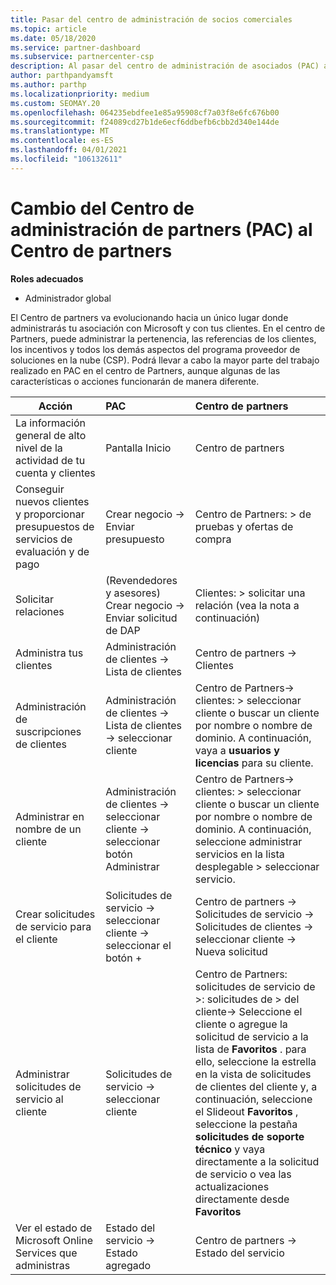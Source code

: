```yaml
---
title: Pasar del centro de administración de socios comerciales
ms.topic: article
ms.date: 05/18/2020
ms.service: partner-dashboard
ms.subservice: partnercenter-csp
description: Al pasar del centro de administración de asociados (PAC) al centro de Partners, aprenda a administrar la pertenencia a un programa CSP, las referencias de los clientes, los incentivos, etc.
author: parthpandyamsft
ms.author: parthp
ms.localizationpriority: medium
ms.custom: SEOMAY.20
ms.openlocfilehash: 064235ebdfee1e85a95908cf7a03f8e6fc676b00
ms.sourcegitcommit: f24089cd27b1de6ecf6ddbefb6cbb2d340e144de
ms.translationtype: MT
ms.contentlocale: es-ES
ms.lasthandoff: 04/01/2021
ms.locfileid: "106132611"
---
```

# <a name="moving-from-partner-admin-center-pac-to-the-partner-center"></a>Cambio del Centro de administración de partners (PAC) al Centro de partners

**Roles adecuados**

- Administrador global

El Centro de partners va evolucionando hacia un único lugar donde administrarás tu asociación con Microsoft y con tus clientes. En el centro de Partners, puede administrar la pertenencia, las referencias de los clientes, los incentivos y todos los demás aspectos del programa proveedor de soluciones en la nube (CSP). Podrá llevar a cabo la mayor parte del trabajo realizado en PAC en el centro de Partners, aunque algunas de las características o acciones funcionarán de manera diferente.


|**Acción**   |**PAC**   |**Centro de partners**   |
|--------------|:--------------|:---------------|
|La información general de alto nivel de la actividad de tu cuenta y clientes|Pantalla Inicio|Centro de partners|
|Conseguir nuevos clientes y proporcionar presupuestos de servicios de evaluación y de pago|Crear negocio -> Enviar presupuesto|Centro de Partners: > de pruebas y ofertas de compra |
|Solicitar relaciones|(Revendedores y asesores) Crear negocio -> Enviar solicitud de DAP|Clientes: > solicitar una relación (vea la nota a continuación)|
|Administra tus clientes|Administración de clientes -> Lista de clientes|Centro de partners -> Clientes|
|Administración de suscripciones de clientes|Administración de clientes -> Lista de clientes -> seleccionar cliente|Centro de Partners-> clientes: > seleccionar cliente o buscar un cliente por nombre o nombre de dominio. A continuación, vaya a **usuarios y licencias** para su cliente.|
|Administrar en nombre de un cliente|Administración de clientes -> seleccionar cliente -> seleccionar botón Administrar|Centro de Partners-> clientes: > seleccionar cliente o buscar un cliente por nombre o nombre de dominio. A continuación, seleccione administrar servicios en la lista desplegable > seleccionar servicio.|
|Crear solicitudes de servicio para el cliente|Solicitudes de servicio -> seleccionar cliente -> seleccionar el botón + | Centro de partners -> Solicitudes de servicio -> Solicitudes de clientes -> seleccionar cliente -> Nueva solicitud|
|Administrar solicitudes de servicio al cliente| Solicitudes de servicio -> seleccionar cliente|Centro de Partners: solicitudes de servicio de >: solicitudes de > del cliente-> Seleccione el cliente o agregue la solicitud de servicio a la lista de **Favoritos** . para ello, seleccione la estrella en la vista de solicitudes de clientes del cliente y, a continuación, seleccione el Slideout **Favoritos** , seleccione la pestaña **solicitudes de soporte técnico** y vaya directamente a la solicitud de servicio o vea las actualizaciones directamente desde **Favoritos**|
|Ver el estado de Microsoft Online Services que administras|Estado del servicio -> Estado agregado|Centro de partners -> Estado del servicio|
